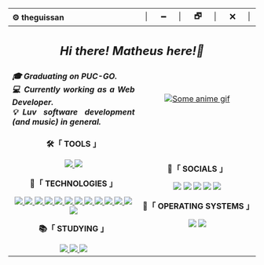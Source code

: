 <div>
  <table>
    <thead>
      <tr>
        <th align="left">⚙️ theguissan</th>
        <th align="right">│⠀⠀🗕⠀⠀│⠀⠀🗗⠀⠀│⠀⠀🗙⠀⠀│</th>
      </tr>
    </thead>
    <tbody>
       <tr>
        <td colspan="2" align="center">
          <h2 align="center"><i>Hi there! Matheus here!👋</i></h2>
        </td>
      </tr>
      <tr>
        <td colspan="1" align="justify">
          <b><i>🎓 Graduating on PUC-GO.</i></b><br>
          <b> <i> 💻 Currently working as a Web Developer.</i><b><br>
          <b><i>💡Luv software development (and music) in general.</i></b><br>
        </td>
        <td align="center">
          <a href="#blank"><img src="https://wiki.supercombo.gg/images/8/89/OChris02_stance.gif"  title="Some anime gif" alt="Some anime gif"></a>
        </td>
      </tr>
      <tr>
        <td colspan="1" align="center">
          <p><b>🛠️「 TOOLS 」</b></p>
            <a href="https://code.visualstudio.com/"><img src="https://img.shields.io/badge/IDE-VS_Code-0078D4?style=flat&logo=visual%20studio%20code&logoColor=0078D4">
            </a>
            <a href="https://www.eclipse.org/downloads/"><img src="https://img.shields.io/badge/IDE-Eclipse-2D2252?style=flat&logo=eclipse&logoColor=2D2252">
            </a>
          <br><p><b>🚀「 TECHNOLOGIES 」</b></p>
            <a href="#blank">
              <img src="https://img.shields.io/badge/Shell_Script-121011?style=flat&logo=gnu-bash&logoColor=white">
              <img src="https://img.shields.io/badge/HTML-E34F26?style=flat&logo=html5&logoColor=white">
              <img src="https://img.shields.io/badge/CSS-1572B6?style=flat&logo=css3&logoColor=white">
              <img src="https://img.shields.io/badge/JavaScript-F7DF1E?style=flat&logo=javascript&logoColor=black">
              <img src="https://img.shields.io/badge/TypeScript-007ACC?style=flat&logo=typescript&logoColor=white">
              <img src="https://img.shields.io/badge/Python-14354C?style=flat&logo=python&logoColor=white">
              <img src="https://img.shields.io/badge/PostgreSQL-%23316192.svg?style=flat&logo=postgresql&logoColor=white">
              <img src="https://img.shields.io/badge/Java-FFFFFF?style=flat&logo=openjdk&logoColor=black">
              <img src="https://img.shields.io/badge/Spring-6DB33F?style=flat&logo=spring&logoColor=white">
              <img src="https://img.shields.io/badge/Angular-DD0031?style=flat&logo=angular&logoColor=white">
              <img src="https://img.shields.io/badge/AngularJS-E23237?style=flat&logo=angularjs&logoColor=white">
              <img src="https://img.shields.io/badge/C-3776AB?style=flat&logo=c&logoColor=white">
              <img src="https://img.shields.io/badge/C%2B%2B-00599C?style=flat&logo=c%2B%2B&logoColor=white">
            </a>
          <br><p><b>📚「 STUDYING 」</b></p>
            <a href="#blank">
              <img src="https://img.shields.io/badge/clang-3776AB?style=flat&logo=c&logoColor=white">
               <img src="https://img.shields.io/badge/Java-FFFFFF?style=flat&logo=openjdk&logoColor=black">
               <img src="https://img.shields.io/badge/Spring-6DB33F?style=flat&logo=spring&logoColor=white">
            </a>
        </td>
        <td colspan="1" align="center">
          <p><b>👀「 SOCIALS 」</b></p>
          <a href="mailto:jovemtr00.mg@gmail.com"><img src="https://img.shields.io/badge/-Gmail-c14438?style=flat&logo=Gmail&logoColor=white"></a>
          <a href="https://www.linkedin.com/in/matheus-santana-3923461a8"><img src="https://img.shields.io/badge/LinkedIn-blue?style=flat&logo=Linkedin&logoColor=white"></a>
          <a href="https://www.last.fm/user/THXUS"><img src="https://img.shields.io/badge/Last.fm-E23237?style=flat&logo=last.fm&logoColor=white"></a>
          <a href="https://twitter.com/theguissan"><img src="https://img.shields.io/badge/Twitter-FFFFFF?style=flat&logo=twitter&logoColor=blue"></a>
          <a href="https://www.instagram.com/theguissan/"><img src="https://img.shields.io/badge/Instagram-E1306C?style=flat&logo=instagram&logoColor=white"></a>
          <br><p><b>💾「 OPERATING SYSTEMS 」</b></p>
          <a href="https://www.microsoft.com/software-download/windows11"><img src="https://img.shields.io/badge/OS-Windows_11-0078D6?style=flat&logo=microsoft&logoColor=blue"></a>
          <a href="_blank"><img src="https://img.shields.io/badge/OS-Pop!_OS_\_Ubuntu_WSL-FFFFFF?style=flat&logo=linux&logoColor=black"></a>
        </td>
      </tr>
<!--       <tr>
        <td colspan="2">
          <details>
            <summary><b>⚡ Events/Experiences</b></summary>
            <table align="center">
              <thead align="center">
                <tr>
                  <th>Icon</th>
                  <th>Name</th>
                  <th>Company</th>
                  <th>Date</th>
                  <th>Learned</th>
                </tr>
              </thead>
              <tbody align="center">
                <tr>
                  <td>
                    <img src="https://github.com/TreinaDev.png" width="25px" style="vertical-align: middle;" />
                  </td>
                  <td><a href="https://treinadev.com.br/" target="_blank">TreinaDev 7</a></td>
                  <td>Campus Code</td>
                  <td>2021</td>
                  <td>
                    Git, Signing Keys,<br/>
                    Ruby v3, Rails v6,<br/>
                    TDD, Following Conventions,<br/>
                    Linting, Pair Programming,<br/>
                    Daily Meeting
                  </td>
                </tr> -->
              </tbody>
            </table>
          </details>
        </td>
      </tr>
    </tbody>
  </table>
</div>

<!--
**LeDragoX/LeDragoX** is a ✨ _special_ ✨ repository because its `README.md` (this file) appears on your GitHub profile.

Here are some ideas to get you started:

- 🔭 I’m currently working on ...
- 🌱 I’m currently learning ...
- 👯 I’m looking to collaborate on ...
- 🤔 I’m looking for help with ...
- 💬 Ask me about ...
- 📫 How to reach me: ...
- 😄 Pronouns: ...
- ⚡ Fun fact: ...
  -->

